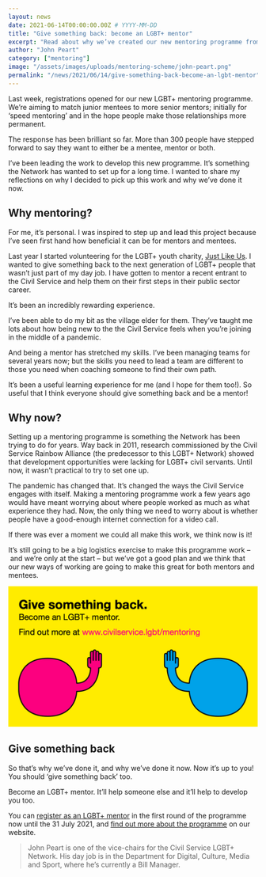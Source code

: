 ```yaml
---
layout: news
date: 2021-06-14T00:00:00.00Z # YYYY-MM-DD
title: "Give something back: become an LGBT+ mentor"
excerpt: "Read about why we’ve created our new mentoring programme from one of our vice-chairs, John Peart"
author: "John Peart"
category: ["mentoring"]
image: "/assets/images/uploads/mentoring-scheme/john-peart.png"
permalink: "/news/2021/06/14/give-something-back-become-an-lgbt-mentor"
---
```


Last week, registrations opened for our new LGBT+ mentoring programme. We’re aiming to match junior mentees to more senior mentors; initially for ‘speed mentoring’ and in the hope people make those relationships more permanent.

The response has been brilliant so far. More than 300 people have stepped forward to say they want to either be a mentee, mentor or both.

I’ve been leading the work to develop this new programme. It’s something the Network has wanted to set up for a long time. I wanted to share my reflections on why I decided to pick up this work and why we’ve done it now.

## Why mentoring?

For me, it’s personal. I was inspired to step up and lead this project because I’ve seen first hand how beneficial it can be for mentors and mentees.

Last year I started volunteering for the LGBT+ youth charity, [Just Like Us](//justlikeus.org). I wanted to give something back to the next generation of LGBT+ people that wasn’t just part of my day job. I have gotten to mentor a recent entrant to the Civil Service and help them on their first steps in their public sector career.

It’s been an incredibly rewarding experience.

I’ve been able to do my bit as the village elder for them. They’ve taught me lots about how being new to the the Civil Service feels when you’re joining in the middle of a pandemic.

And being a mentor has stretched my skills. I’ve been managing teams for several years now; but the skills you need to lead a team are different to those you need when coaching someone to find their own path.

It’s been a useful learning experience for me (and I hope for them too!). So useful that I think everyone should give something back and be a mentor!

## Why now?

Setting up a mentoring programme is something the Network has been trying to do for years. Way back in 2011, research commissioned by the Civil Service Rainbow Alliance (the predecessor to this LGBT+ Network) showed that development opportunities were lacking for LGBT+ civil servants. Until now, it wasn’t practical to try to set one up.

The pandemic has changed that. It’s changed the ways the Civil Service engages with itself. Making a mentoring programme work a few years ago would have meant worrying about where people worked as much as what experience they had. Now, the only thing we need to worry about is whether people have a good-enough internet connection for a video call.

If there was ever a moment we could all make this work, we think now is it!

It’s still going to be a big logistics exercise to make this programme work – and we’re only at the start – but we’ve got a good plan and we think that our new ways of working are going to make this great for both mentors and mentees.

![Give something back. Become an LGBT+ mentor.](/assets/images/uploads/mentoring-scheme/twitter-timeline-4--give-something-back.png)

## Give something back

So that’s why we’ve done it, and why we’ve done it now. Now it’s up to you! You should ‘give something back’ too.

Become an LGBT+ mentor. It’ll help someone else and it’ll help to develop you too.

You can [register as an LGBT+ mentor](https://www.civilservice.lgbt/publication/register-as-a-mentor) in the first round of the programme now until the 31 July 2021, and [find out more about the programme](/publication/about-our-mentoring-programme) on our website.

> John Peart is one of the vice-chairs for the Civil Service LGBT+ Network. His day job is in the Department for Digital, Culture, Media and Sport, where he’s currently a Bill Manager.
